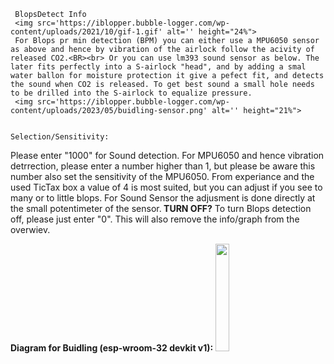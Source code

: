      BlopsDetect Info
     <img src='https://iblopper.bubble-logger.com/wp-content/uploads/2021/10/gif-1.gif' alt='' height="24%">
     For Blops pr min detection (BPM) you can either use a MPU6050 sensor as above and hence by vibration of the airlock follow the acivity of released CO2.<BR><br> Or you can use lm393 sound sensor as below. The later fits perfectly into a S-airlock "head", and by adding a smal water ballon for moisture protection it give a pefect fit, and detects the sound when CO2 is released. To get best sound a small hole needs to be drilled into the S-airlock to equalize pressure.
     <img src='https://iblopper.bubble-logger.com/wp-content/uploads/2023/05/buidling-sensor.png' alt='' height="21%">
     
     
    Selection/Sensitivity:
Please enter "1000" for Sound detection. For MPU6050 and hence vibration detrrection, please enter a number higher than 1, but please be aware this number also set the sensitivity of the MPU6050. From experiance and the used TicTax box a value of 4 is most suited, but you can adjust if you see to many or to little blops. For Sound Sensor the adjusment is done directly at the small potentimeter of the sensor.<b> TURN OFF?</b> To turn Blops detection off, please just enter "0". This will also remove the info/graph from the overwiev.
              
 <b>Diagram for Buidling (esp-wroom-32 devkit v1):</b>
     <img src='https://iblopper.bubble-logger.com/wp-content/uploads/2023/05/diagram2_esp32.png' alt='' height="21%">
